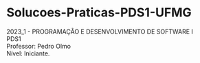 # Solucoes-Praticas-PDS1-UFMG <br />
2023_1 - PROGRAMAÇÃO E DESENVOLVIMENTO DE SOFTWARE I <br />
PDS1 <br />
Professor: Pedro Olmo <br />
Nível: Iniciante. <br />
